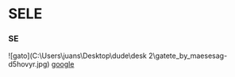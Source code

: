 # SELE
### SE
![gato](C:\Users\juans\Desktop\dude\desk 2\gatete_by_maesesag-d5hovyr.jpg)
[google](www.google.com)
